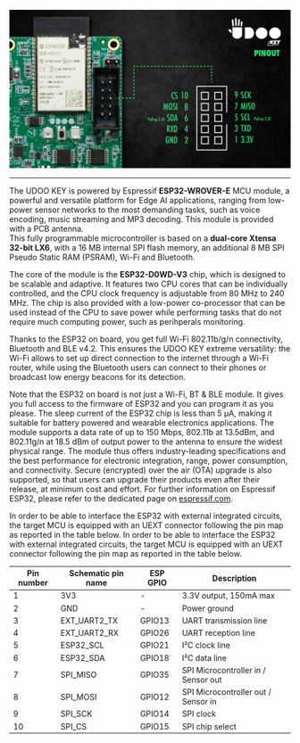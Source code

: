
<img src="/img/p3_header.jpg" alt="UDOO KEY P3 header" style="width:1000px;"></img>

---

The UDOO KEY is powered by Espressif **ESP32-WROVER-E** MCU module, a powerful and versatile platform for Edge AI applications, ranging from low-power sensor networks to the most demanding tasks, such as voice encoding, music streaming and MP3 decoding. This module is provided with a PCB antenna.  
This fully programmable microcontroller is based on a **dual-core Xtensa 32-bit LX6**, with a 16 MB internal SPI flash memory, an additional 8 MB SPI Pseudo Static RAM (PSRAM), Wi-Fi and Bluetooth.

The core of the module is the **ESP32-D0WD-V3** chip, which is designed to be scalable and adaptive. It features two CPU cores that can be individually controlled, and the CPU clock frequency is adjustable from 80 MHz to 240 MHz. The chip is also provided with a low-power co-processor that can be used instead of the CPU to save power while performing tasks that do not require much computing power, such as perihperals monitoring.

Thanks to the ESP32 on board, you get full Wi-Fi 802.11b/g/n connectivity, Bluetooth and BLE v4.2. This ensures the UDOO KEY extreme versatility: the Wi-Fi allows to set up direct connection to the internet through a Wi-Fi router, while using the Bluetooth users can connect to their phones or broadcast low energy beacons for its detection.

Note that the ESP32 on board is not just a Wi-Fi, BT & BLE module. It gives you full access to the firmware of ESP32 and you can program it as you please. 
The sleep current of the ESP32 chip is less than 5 µA, making it suitable for battery powered and wearable electronics applications. The module supports a data rate of up to 150 Mbps, 802.11b at 13.5dBm, and 802.11g/n at 18.5 dBm of output power to the antenna to ensure the widest physical range. The module thus offers industry-leading specifications and the best performance for electronic integration, range, power consumption, and connectivity. Secure (encrypted) over the air (OTA) upgrade is also supported, so that users can upgrade their products even after their release, at minimum cost and effort.
For further information on Espressif ESP32, please refer to the dedicated page on [espressif.com](https://espressif.com).

In order to be able to interface the ESP32 with external integrated circuits, the target MCU is equipped with an UEXT connector following the pin map as reported in the table below.
In order to be able to interface the ESP32 with external integrated circuits, the target MCU is equipped with an UEXT connector following the pin map as reported in the table below.

| Pin number | Schematic pin name | ESP GPIO | Description |
| ---        | ---  | ---      | ---         |
|1|3V3| - |3.3V output, 150mA max|
|2|GND| - |Power ground|
|3|EXT_UART2_TX|GPIO13|UART transmission line|
|4|EXT_UART2_RX|GPIO26|UART reception line|
|5|ESP32_SCL|GPIO21|I²C clock line|
|6|ESP32_SDA|GPIO18|I²C data line|
|7|SPI_MISO|GPIO35|SPI Microcontroller in / Sensor out|
|8|SPI_MOSI|GPIO12|SPI Microcontroller out / Sensor in|
|9|SPI_SCK|GPIO14|SPI clock|
|10|SPI_CS|GPIO15|SPI chip select|
